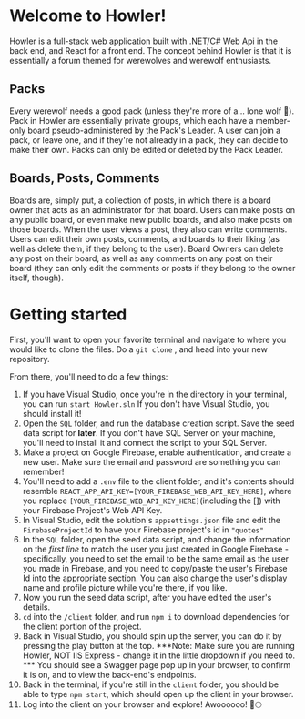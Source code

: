 # Welcome to Howler!

Howler is a full-stack web application built with .NET/C# Web Api in the back end, and React for a front end. The concept behind Howler is that it is essentially a forum themed for werewolves and werewolf enthusiasts.

## Packs
Every werewolf needs a good pack (unless they're more of a... lone wolf 🐺). Pack in Howler are essentially private groups, which each have a member-only board pseudo-administered by the Pack's Leader. A user can join a pack, or leave one, and if they're not already in a pack, they can decide to make their own. Packs can only be edited or deleted by the Pack Leader.

## Boards, Posts, Comments
Boards are, simply put, a collection of posts, in which there is a board owner that acts as an administrator for that board. Users can make posts on any public board, or even make new public boards, and also make posts on those boards. When the user views a post, they also can write comments. Users can edit their own posts, comments, and boards to their liking (as well as delete them, if they belong to the user). Board Owners can delete any post on their board, as well as any comments on any post on their board (they can only edit the comments or posts if they belong to the owner itself, though). 


# Getting started

First, you'll want to open your favorite terminal and navigate to where you would like to clone the files. Do a ``git clone`` , and head into your new repository.

From there, you'll need to do a few things: 

 1. If you have Visual Studio, once you're in the directory in your terminal, you can run ``start Howler.sln`` If you don't have Visual Studio, you should install it!
 2. Open the ``SQL`` folder, and run the database creation script. Save the seed data script for **later**. If you don't have SQL Server on your machine, you'll need to install it and connect the script to your SQL Server.
 3. Make a project on Google Firebase, enable authentication, and create a new user. Make sure the email and password are something you can remember!
 4. You'll need to add a ``.env`` file to the client folder, and it's contents should resemble ``REACT_APP_API_KEY=[YOUR_FIREBASE_WEB_API_KEY_HERE]``, where you replace ``[YOUR_FIREBASE_WEB_API_KEY_HERE]``(including the []) with your Firebase Project's Web API Key.
 5. In Visual Studio, edit the solution's ``appsettings.json`` file and edit the ``FirebaseProjectId`` to have your Firebase project's id in ``"quotes"``
 6. In the ``SQL`` folder, open the seed data script, and change the information on the *first line* to match the user you just created in Google Firebase - specifically, you need to set the email to be the same email as the user you made in Firebase, and you need to copy/paste the user's Firebase Id into the appropriate section. You can also change the user's display name and profile picture while you're there, if you like.
 7. Now you run the seed data script, after you have edited the user's details.
 8. ``cd`` into the ``/client`` folder, and run ``npm i`` to download dependencies for the client portion of the project.
 9. Back in Visual Studio, you should spin up the server, you can do it by pressing the play button at the top. ***Note: Make sure you are running Howler, NOT IIS Express - change it in the little dropdown if you need to. *** You should see a Swagger page pop up in your browser, to confirm it is on, and to view the back-end's endpoints.
 10. Back in the terminal, if you're still in the ``client`` folder, you should be able to type ``npm start``, which should open up the client in your browser.
 11. Log into the client on your browser and explore! Awoooooo! 🐺🌕